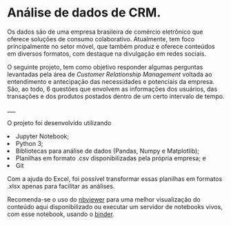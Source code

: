 <h1>Análise de dados de CRM.</h1>  

<p> Os  dados são de uma empresa brasileira de comércio eletrônico que oferece soluções de consumo colaborativo. Atualmente, tem foco principalmente no setor móvel, que também produz e oferece conteúdos em diversos formatos, com destaque na divulgação em redes sociais.</p>
<p> O seguinte projeto, tem como objetivo responder algumas perguntas levantadas pela área de <i>Customer Relationship Management</i> voltada ao entendimento e antecipação das necessidades e potenciais da empresa. São, ao todo, 6 questões que envolvem as informações dos usuários, das transações e dos produtos postados dentro de um certo intervalo de tempo.</p>
___

<p>O projeto foi desenvolvido utilizando  
<li> Jupyter Notebook;</li>
<li> Python 3; </li>
<li> Bibliotecas para análise de dados (Pandas, Numpy e Matplotlib); </li>
<li> Planilhas em formato .csv disponibilizadas pela própria empresa; e </li>
<li> Git </li>  


<p> Com a ajuda do Excel, foi possível transformar essas planilhas em formatos .xlsx apenas para facilitar as análises.</p>

<p>Recomenda-se o uso do <a href="https://nbviewer.jupyter.org/">nbviewer</a> para uma melhor visualização do conteúdo aqui disponibilizado ou executar um servidor de notebooks vivos, com esse notebook, usando o <a href="https://beta.mybinder.org/">binder</a>.</p>
